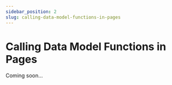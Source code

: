 ```yaml
---
sidebar_position: 2
slug: calling-data-model-functions-in-pages
---
```


# Calling Data Model Functions in Pages

Coming soon...

